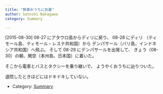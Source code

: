 ```yaml
---
title: "無事おうちに到着"
author: Satoshi Nakagawa
category: Summary

---
```


[2015-08-30]  08-27 にアタウロ島からディリに戻り、
08-28 にディリ
（ティモール島、ティモール・レステ共和国）から
デンパサール（バリ島、インドネシア共和国）へ飛ぶ。
そして 08-29 にデンパサールを出発して、
きょう（08-30）の朝、関空（本州島、日本国）に着いた。

 そこから電車とバスとタクシーを乗り継いで、
ようやくおうちに辿りついた。

 退院したときほどにはドキドキしていない。

- Category: [Summary](categories.html#Summary)

